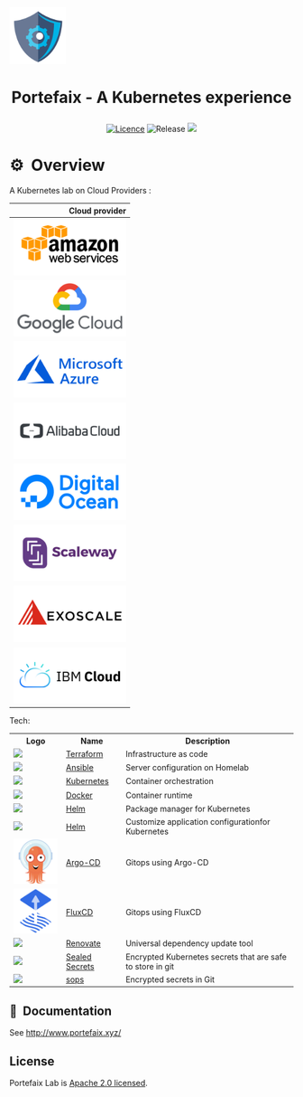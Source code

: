 <img src="./docs/images/portefaix.svg" width="100" height="100"/>

<h1 align="center">
  <p align="center">Portefaix - A Kubernetes experience</p>
</h1>

<div align="center">

  <a href="LICENSE.md"><img src="https://img.shields.io/badge/License-Apache%202.0-blue.svg" alt="Licence"></a>
  <img src="https://img.shields.io/github/v/release/portefaix/portefaix?style=flat-square" alt="Release">
  <a href="https://bestpractices.coreinfrastructure.org/projects/4462"><img src="https://bestpractices.coreinfrastructure.org/projects/4462/badge"></a>
  <!--
  <a href="https://www.terraform.io"><img src="https://img.shields.io/badge/Terraform-v0.13-green" alt="Terraform"></a>
  <a href="https://github.com/portefaix/portefaix/actions" alt="Build"><img src="https://github.com/portefaix/portefaix/workflows/GitHub%20Pages/badge.svg" /></a>
  <a href="https://github.com/portefaix/portefaix/graphs/contributors"><img src="https://img.shields.io/github/contributors/portefaix/portefaix.svg" alt="Contributors"></a>
  <a href="https://github.com/portefaix/portefaix/issues"><img src="https://img.shields.io/github/issues-raw/portefaix/portefaix.svg" alt="Open Issues"></a>
  <a href="https://github.com/portefaix/portefaix"><img src="https://img.shields.io/github/stars/portefaix/portefaix?style=social.svg" alt="Stars"></a>
  -->
</div>

# :gear:&nbsp; Overview

A Kubernetes lab on Cloud Providers :

| Cloud provider  |
|----------------:|
| <img src="docs/images/amazon_aws-ar21.svg" width="200" height="100"/> |
| <img src="docs/images/google_cloud-ar21.svg" width="200" height="100"/> |
| <img src="docs/images/microsoft_azure-ar21.svg" width="200" height="100"/> |
| <img src="docs/images/alibabacloud-ar21.svg" width="200" height="100"/> |
| <img src="docs/images/digitalocean-ar21.svg" width="200" height="100"/> |
| <img src="docs/images/scaleway-ar21.svg" width="200" height="100"/> |
| <img src="docs/images/exoscale-ar21.svg" width="200" height="100"/> |
| <img src="docs/images/ibm_cloud-ar21.svg" width="200" height="100"/> |

Tech:

<table>
  <tr>
    <th>Logo</th>
    <th>Name</th>
    <th>Description</th>
  </tr>
  <tr>
    <td><img width="100" src="https://www.vectorlogo.zone/logos/terraformio/terraformio-icon.svg"></td>
    <td><a href="https://www.terraform.io">Terraform</a></td>
    <td>Infrastructure as code</td>
  </tr>
  <tr>
    <td><img width="100" src="https://www.vectorlogo.zone/logos/ansible/ansible-icon.svg"></td>
    <td><a href="https://www.ansible.com">Ansible</a></td>
    <td>Server configuration on Homelab</td>
  </tr>
  <tr>
    <td><img width="100" src="https://www.vectorlogo.zone/logos/kubernetes/kubernetes-icon.svg"></td>
    <td><a href="https://kubernetes.io">Kubernetes</a></td>
    <td>Container orchestration</td>
  </tr>
  <tr>
    <td><img width="100" src="https://www.vectorlogo.zone/logos/docker/docker-tile.svg"></td>
    <td><a href="https://www.docker.com">Docker</a></td>
    <td>Container runtime</td>
  </tr>
  <tr>
    <td><img width="100" src="https://www.vectorlogo.zone/logos/helmsh/helmsh-icon.svg"></td>
    <td><a href="https://helm.sh">Helm</a></td>
    <td>Package manager for Kubernetes</td>
  </tr>
  <tr>
    <td><img width="100" src="https://www.vectorlogo.zone/logos/helmsh/helmsh-icon.svg"></td>
    <td><a href="https://helm.sh">Helm</a></td>
    <td>Customize application configurationfor Kubernetes</td>
  </tr>
  <tr>
    <td><img width="100" src="https://github.com/cncf/artwork/raw/master/projects/argo/icon/color/argo-icon-color.svg"></td>
    <td><a href="https://argoproj.github.io/cd">Argo-CD</a></td>
    <td>Gitops using Argo-CD</td>
  </tr>
  <tr>
    <td><img width="100" src="https://github.com/cncf/artwork/raw/master/projects/flux/icon/color/flux-icon-color.svg"></td>
    <td><a href="https://fluxcd.io">FluxCD</a></td>
    <td>Gitops using FluxCD</td>
  </tr>
  <tr>
    <td><img width="100" src="https://avatars.githubusercontent.com/u/38656520?s=200&v=4"></td>
    <td><a href="https://github.com/renovatebot/renovate">Renovate</a></td>
    <td>Universal dependency update tool</td>
  </tr>
  <tr>
    <td><img width="100" src="https://avatars.githubusercontent.com/u/34656521?s=200&v=4"></td>
    <td><a href="https://github.com/bitnami-labs/sealed-secrets">Sealed Secrets</a></td>
    <td>Encrypted Kubernetes secrets that are safe to store in git</td>
  </tr>
  <tr>
    <td><img width="100" src="https://avatars.githubusercontent.com/u/131524?s=200&v=4"></td>
    <td><a href="https://github.com/mozilla/sops">sops</a></td>
    <td>Encrypted secrets in Git</td>
  </tr>
</table>

## :book:&nbsp; Documentation

See http://www.portefaix.xyz/

## License

Portefaix Lab is [Apache 2.0 licensed](./LICENSE).

